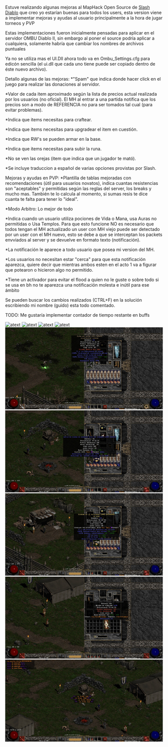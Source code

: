 Estuve realizando algunas mejoras al MapHack Open Source de [Slash Diablo](https://github.com/planqi/slashdiablo-maphack) que creo yo estarían buenas para todos los users, esta version viene a implementar mejoras y ayudas al usuario principalmente a la hora de jugar torneos y PVP

Estas implementaciones fueron inicialmente pensadas para aplicar en el servidor OMBU Diablo II, sin embargo al poner el source podría aplicar a cualquiera, solamente habría que cambiar los nombres de archivos puntuales

Ya no se utiliza mas el UI.Dll ahora todo va en Ombu_Settings.cfg para edicón sencilla (el ui.dll que cada uno tiene puede ser copiado dentro de éste nuevo archivo).

Detallo algunas de las mejoras:
*"Spam" que indica donde hacer click en el juego para realizar las donaciones al servidor.

*Valor de cada item aproximado según la lista de precios actual realizada por los usuarios (no oficial). El MH al entrar a una partida notifica que los precios son a modo de REFERENCIA no para ser tomados tal cual (para evitar problemas).

*Indica que items necesitas para craftear.

*Indica que items necesitas para upgradear el item en cuestión.

*Indica que RW's se pueden armar en la base.

*Indica que items necesitas para subir la runa.

*No se ven las orejas (item que indica que un jugador te mató).

*Se incluye traduccion a español de varias opciones provistas por Slash.

Mejoras y ayudas en PVP:
*Plantilla de tablas mejoradas con recomendaciones (útil para usuarios novatos), indica cuantas resistencias son "aceptables" y permitidas según las reglas del server, los breaks y mucho mas. También te lo calcula al momento, si sumas resis te dice cuanta te falta para tener lo "ideal".

*Modo Arbitro: Lo mejor de todo

*Indica cuando un usuario utiliza pociones de Vida o Mana, usa Auras no permitidas o Usa Templos.
Para que esto funcione NO es necesario que todos tengan el MH actualizado un user con MH viejo puede ser detectado por un user con el MH nuevo, esto se debe a que se interceptan los packets envviados al server y se devuelve en formato texto (notificación).



*La notificación le aparece a todo usuario que posea mi version del MH.

*Los usuarios no necesitan estar "cerca" para que esta notificación aparezca, quiere decir que mientras ambos esten en el acto 1 va a figurar que potearon o hicieron algo no permitido.

*Tiene un activador para evitar el flood a quien no le guste o sobre todo si se usa en bh no te aparezca una notificación molesta e inútil para ese ámbito

Se pueden buscar los cambios realizados (CTRL+F) en la solución escribiendo mi nombre (guido) esta todo comentado.

TODO:
Me gustaría implementar contador de tiempo restante en buffs

![atext](https://github.com/GuidoFavara/MapHack-MOD-Diablo-II/blob/master/1.jpg)
![atext](https://github.com/GuidoFavara/MapHack-MOD-Diablo-II/blob/master/Notificaciones.jpg)
![atext](https://github.com/GuidoFavara/MapHack-MOD-Diablo-II/blob/master/Tablas.jpg)
![atext](https://github.com/GuidoFavara/MapHack-MOD-Diablo-II/blob/master/Atajos.jpg)
![atext](https://github.com/GuidoFavara/MapHack-MOD-Diablo-II/blob/master/Pictures/Valor-Items.jpg)
![atext](https://github.com/GuidoFavara/MapHack-MOD-Diablo-II/blob/master/Pictures/Craft.jpg)
![atext](https://github.com/GuidoFavara/MapHack-MOD-Diablo-II/blob/master/Pictures/Upgrade-2.jpg)
![atext](https://github.com/GuidoFavara/MapHack-MOD-Diablo-II/blob/master/Pictures/RW.jpg)
![atext](https://github.com/GuidoFavara/MapHack-MOD-Diablo-II/blob/master/Pictures/Runas.jpg)


